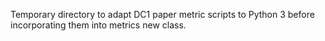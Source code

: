 Temporary directory to adapt DC1 paper metric scripts to Python 3 before incorporating them into metrics new class. 

